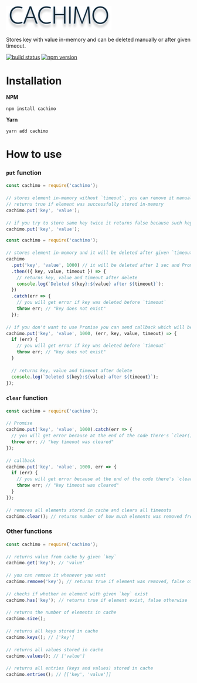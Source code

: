 ![cachimo](logo.png)

Stores key with value in-memory and can be deleted manually or after given timeout.

[![build status](https://img.shields.io/travis/svipben/cachimo.svg)](https://travis-ci.org/svipben/cachimo)
[![npm version](https://img.shields.io/npm/v/cachimo.svg)](https://www.npmjs.com/package/cachimo)

# Installation

**NPM**

```
npm install cachimo
```

**Yarn**

```
yarn add cachimo
```

# How to use

### `put` function

```js
const cachimo = require('cachimo');

// stores element in-memory without `timeout`, you can remove it manually whenever you want
// returns true if element was successfully stored in-memory
cachimo.put('key', 'value');

// if you try to store same key twice it returns false because such key already exist
cachimo.put('key', 'value');
```

```js
const cachimo = require('cachimo');

// stores element in-memory and it will be deleted after given `timeout` which returns Promise
cachimo
  .put('key', 'value', 1000) // it will be deleted after 1 sec and Promise will be resolved or rejected
  .then(({ key, value, timeout }) => {
    // returns key, value and timeout after delete
    console.log(`Deleted ${key}:${value} after ${timeout}`);
  })
  .catch(err => {
    // you will get error if key was deleted before `timeout`
    throw err; // "key does not exist"
  });

// if you don't want to use Promise you can send callback which will be executed after given `timeout`
cachimo.put('key', 'value', 1000, (err, key, value, timeout) => {
  if (err) {
    // you will get error if key was deleted before `timeout`
    throw err; // "key does not exist"
  }

  // returns key, value and timeout after delete
  console.log(`Deleted ${key}:${value} after ${timeout}`);
});
```

### `clear` function

```js
const cachimo = require('cachimo');

// Promise
cachimo.put('key', 'value', 1000).catch(err => {
  // you will get error because at the end of the code there's `clear()` function which clears all timeouts as well as keys and values
  throw err; // "key timeout was cleared"
});

// callback
cachimo.put('key', 'value', 1000, err => {
  if (err) {
    // you will get error because at the end of the code there's `clear()` function which clears all timeouts as well as keys and values
    throw err; // "key timeout was cleared"
  }
});

// removes all elements stored in cache and clears all timeouts
cachimo.clear(); // returns number of how much elements was removed from cache
```

### Other functions

```js
const cachimo = require('cachimo');

// returns value from cache by given `key`
cachimo.get('key'); // 'value'

// you can remove it whenever you want
cachimo.remove('key'); // returns true if element was removed, false otherwise

// checks if whether an element with given `key` exist
cachimo.has('key'); // returns true if element exist, false otherwise

// returns the number of elements in cache
cachimo.size();

// returns all keys stored in cache
cachimo.keys(); // ['key']

// returns all values stored in cache
cachimo.values(); // ['value']

// returns all entries (keys and values) stored in cache
cachimo.entries(); // [['key', 'value']]
```
